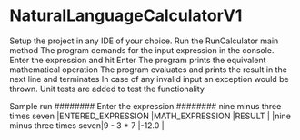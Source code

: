 # NaturalLanguageCalculatorV1

Setup the project in any IDE of your choice.
Run the RunCalculator main method 
The program demands for the input expression in the console. Enter the expression and hit Enter
The program prints the equivalent mathematical operation 
The program evaluates and prints the result in the next line and terminates 
In case of any invalid input an exception would be thrown. 
Unit tests are added to test the functionality 

Sample run 
######## Enter the expression ########
nine minus three times seven
|ENTERED_EXPRESSION          |MATH_EXPRESSION             |RESULT                      |
|nine minus three times seven|9 - 3 * 7                   |-12.0                       |
